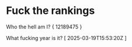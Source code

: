 # Fuck the rankings

Who the hell am I?
{ 12189475 }

What fucking year is it?
[ 2025-03-19T15:53:20Z ]
